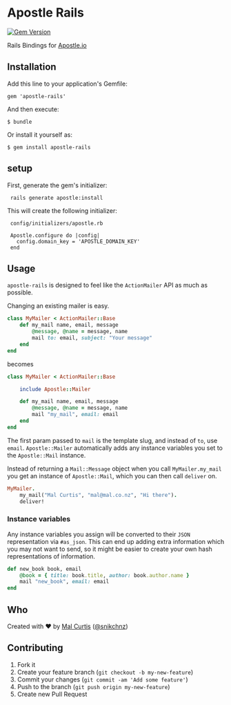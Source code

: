 # Apostle Rails
[![Gem Version](https://badge.fury.io/rb/apostle-rails.png)](http://badge.fury.io/rb/apostle-rails)

Rails Bindings for [Apostle.io](http://apostle.io)

## Installation

Add this line to your application's Gemfile:

    gem 'apostle-rails'

And then execute:

    $ bundle

Or install it yourself as:

    $ gem install apostle-rails
## setup
First, generate the gem's initializer:
```
 rails generate apostle:install
```
This will create the following initializer:
 ```
  config/initializers/apostle.rb
  
  Apostle.configure do |config|
  	config.domain_key = 'APOSTLE_DOMAIN_KEY'
  end
  ```
## Usage

`apostle-rails` is designed to feel like the `ActionMailer` API as much as possible.

Changing an existing mailer is easy.

```ruby
class MyMailer < ActionMailer::Base
	def my_mail name, email, message
		@message, @name = message, name
		mail to: email, subject: "Your message"
	end
end
```
becomes
```ruby
class MyMailer < ActionMailer::Base

	include Apostle::Mailer

	def my_mail name, email, message
		@message, @name = message, name
		mail "my_mail", email: email
	end
end
```

The first param passed to `mail` is the template slug, and instead of `to`, use `email`. `Apostle::Mailer` automatically adds any instance variables you set to the `Apostle::Mail` instance.

Instead of returning a `Mail::Message` object when you call `MyMailer.my_mail` you get an instance of `Apostle::Mail`, which  you can then call `deliver` on.

```ruby
MyMailer.
	my_mail("Mal Curtis", "mal@mal.co.nz", "Hi there").
	deliver!
```

### Instance variables
Any instance variables you assign will be converted to their `JSON` representation via `#as_json`. This can end up adding extra information which you may not want to send, so it might be easier to create your own hash representations of information.

```ruby
def new_book book, email
	@book = { title: book.title, author: book.author.name }
	mail "new_book", email: email
end
```

## Who
Created with ♥ by [Mal Curtis](http://github.com/snikch) ([@snikchnz](http://twitter.com/snikchnz))

## Contributing

1. Fork it
2. Create your feature branch (`git checkout -b my-new-feature`)
3. Commit your changes (`git commit -am 'Add some feature'`)
4. Push to the branch (`git push origin my-new-feature`)
5. Create new Pull Request

